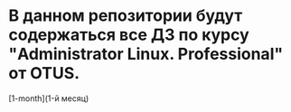 # В данном репозитории будут содержаться все ДЗ по курсу "Administrator Linux. Professional" от OTUS.  

[1-month](1-й месяц)
